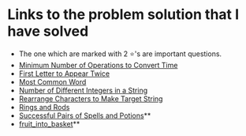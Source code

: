 # Links to the problem solution that I have solved
* The one which are marked with 2 ⭐'s are important questions.
* <a href="https://leetcode.com/problems/minimum-number-of-operations-to-convert-time/">Minimum Number of Operations to Convert Time</a>
* <a href="https://leetcode.com/problems/first-letter-to-appear-twice/">First Letter to Appear Twice</a>
* <a href="https://leetcode.com/problems/most-common-word/">Most Common Word</a>
* <a href="https://leetcode.com/problems/number-of-different-integers-in-a-string/">Number of Different Integers in a String</a>
* <a href="https://leetcode.com/problems/rearrange-characters-to-make-target-string/">Rearrange Characters to Make Target String</a>
* <a href="https://leetcode.com/problems/rings-and-rods/">Rings and Rods</a>
* <a href="https://leetcode.com/problems/successful-pairs-of-spells-and-potions/">Successful Pairs of Spells and Potions</a>**
* <a href="https://leetcode.com/problems/fruit-into-baskets/">fruit_into_basket</a>**
